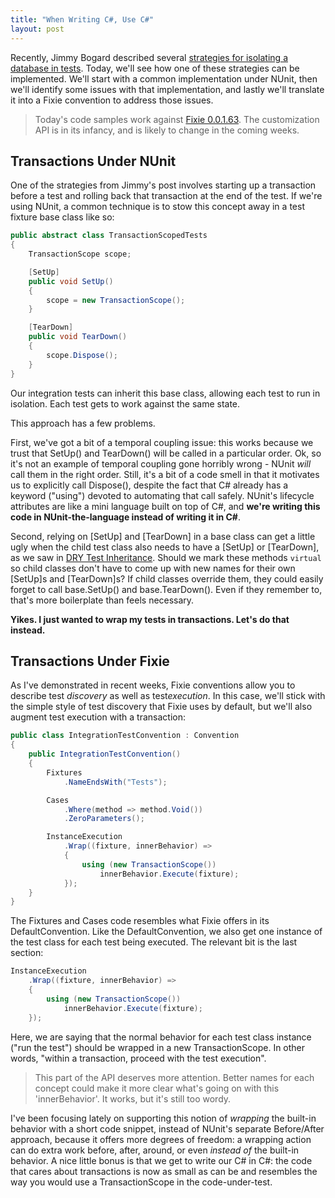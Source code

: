 ```yaml
---
title: "When Writing C#, Use C#"
layout: post
---
```



Recently, Jimmy Bogard described several <a href="http://lostechies.com/jimmybogard/2013/06/18/strategies-for-isolating-the-database-in-tests/">strategies for isolating a database in tests</a>.  Today, we'll see how one of these strategies can be implemented.  We'll start with a common implementation under NUnit, then we'll identify some issues with that implementation, and lastly we'll translate it into a Fixie convention to address those issues.

> Today's code samples work against <a href="http://nuget.org/packages/Fixie/0.0.1.63">Fixie 0.0.1.63</a>. The customization API is in its infancy, and is likely to change in the coming weeks.

## Transactions Under NUnit

One of the strategies from Jimmy's post involves starting up a transaction before a test and rolling back that transaction at the end of the test.  If we're using NUnit, a common technique is to stow this concept away in a test fixture base class like so:

```cs
public abstract class TransactionScopedTests
{
    TransactionScope scope;

    [SetUp]
    public void SetUp()
    {
        scope = new TransactionScope();
    }

    [TearDown]
    public void TearDown()
    {
        scope.Dispose();
    }
}
```

Our integration tests can inherit this base class, allowing each test to run in isolation.  Each test gets to work against the same state.

This approach has a few problems.

First, we've got a bit of a temporal coupling issue: this works because we trust that SetUp() and TearDown() will be called in a particular order. Ok, so it's not an example of temporal coupling gone horribly wrong - NUnit *will* call them in the right order. Still, it's a bit of a code smell in that it motivates us to explicitly call Dispose(), despite the fact that C# already has a keyword ("using") devoted to automating that call safely. NUnit's lifecycle attributes are like a mini language built on top of C#, and **we're writing this code in NUnit-the-language instead of writing it in C#**.

Second, relying on [SetUp] and [TearDown] in a base class can get a little ugly when the child test class also needs to have a [SetUp] or [TearDown], as we saw in <a href="http://patrick.lioi.net/2013/06/12/dry-test-inheritance/">DRY Test Inheritance</a>.  Should we mark these methods `virtual` so child classes don't have to come up with new names for their own [SetUp]s and [TearDown]s? If child classes override them, they could easily forget to call base.SetUp() and base.TearDown(). Even if they remember to, that's more boilerplate than feels necessary.

**Yikes. I just wanted to wrap my tests in transactions. Let's do that instead.**

## Transactions Under Fixie

As I've demonstrated in recent weeks, Fixie conventions allow you to describe test *discovery* as well as test*execution*. In this case, we'll stick with the simple style of test discovery that Fixie uses by default, but we'll also augment test execution with a transaction:

```cs
public class IntegrationTestConvention : Convention
{
    public IntegrationTestConvention()
    {
        Fixtures
            .NameEndsWith("Tests");

        Cases
            .Where(method => method.Void())
            .ZeroParameters();

        InstanceExecution
            .Wrap((fixture, innerBehavior) =>
            {
                using (new TransactionScope())
                    innerBehavior.Execute(fixture);
            });
    }
}
```

The Fixtures and Cases code resembles what Fixie offers in its DefaultConvention.  Like the DefaultConvention, we also get one instance of the test class for each test being executed.  The relevant bit is the last section:

```cs
InstanceExecution
    .Wrap((fixture, innerBehavior) =>
    {
        using (new TransactionScope())
            innerBehavior.Execute(fixture);
    });
```

Here, we are saying that the normal behavior for each test class instance ("run the test") should be wrapped in a new TransactionScope. In other words, "within a transaction, proceed with the test execution".

> This part of the API deserves more attention. Better names for each concept could make it more clear what's going on with this 'innerBehavior'. It works, but it's still too wordy.

I've been focusing lately on supporting this notion of *wrapping* the built-in behavior with a short code snippet, instead of NUnit's separate Before/After approach, because it offers more degrees of freedom: a wrapping action can do extra work before, after, around, or even *instead of* the built-in behavior. A nice little bonus is that we get to write our C# in C#: the code that cares about transactions is now as small as can be and resembles the way you would use a TransactionScope in the code-under-test.
